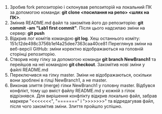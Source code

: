 1. Зробив fork репозиторію і склонував репозиторій на локальний ПК за допомогою команди: 
__git clone <посилання на репо> <шлях на ПК>__.
2. Змінив README.md файл та закомітив його до репозиторію: __git commit -am "Lab1 first commit"__.
   Після цього надсилаю зміни на сервер: __git push__
3. Відкрив лог комітів командою __git log__.
   Хеш останнього коміту: 151c12de498c3756b1ef4a25dee7363caa40ce81 
   Переглянув зміни на веб-версії GitHub: зміни коректно відображаються на головній сторінці репозиторію.
4. Створив нову гілку за допомогою команди __git branch NewBranch1__ та перейшов на неї командою __git checkout__. Закомітив нові зміни у файлі README.md 
5. Переключився на гілку master. Зміни не відображаються, оскільки вони зроблені в гілці NewBranch1, а не master.
6. Виконав злиття (merge) гілки NewBranch1 у головну master. Відбувся конфлікт, тому що вміст файлу README.md у кожній з гілок відрізнявся. 
Для вирішення конфлікту відкрив локально файл, забрав маркери "<<<<<<<", "=======" i ">>>>>>>" та відредагував файл, після чого закомітив зміни. Злиття пройшло успішно.


